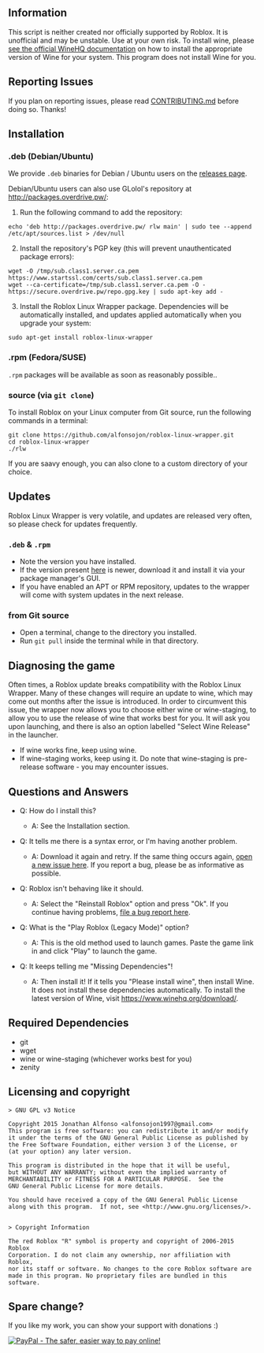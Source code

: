 ## Information
This script is neither created nor officially supported by Roblox. It is unofficial and may be unstable. Use at your own risk. To install wine, please [see the official WineHQ documentation](https://www.winehq.org/download/) on how to install the appropriate version of Wine for your system. This program does not install Wine for you.


## Reporting Issues
If you plan on reporting issues, please read [CONTRIBUTING.md](https://github.com/alfonsojon/roblox-linux-wrapper/blob/master/CONTRIBUTING.md) before doing so. Thanks!

## Installation

### .deb (Debian/Ubuntu)

We provide `.deb` binaries for Debian / Ubuntu users on the [releases page](https://github.com/alfonsojon/roblox-linux-wrapper/releases).

Debian/Ubuntu users can also use GLolol's repository at http://packages.overdrive.pw/:

1) Run the following command to add the repository:

```shell
echo 'deb http://packages.overdrive.pw/ rlw main' | sudo tee --append /etc/apt/sources.list > /dev/null 
```

2) Install the repository's PGP key (this will prevent unauthenticated package errors):

```shell
wget -O /tmp/sub.class1.server.ca.pem https://www.startssl.com/certs/sub.class1.server.ca.pem
wget --ca-certificate=/tmp/sub.class1.server.ca.pem -O - https://secure.overdrive.pw/repo.gpg.key | sudo apt-key add -
```

3) Install the Roblox Linux Wrapper package. Dependencies will be automatically installed, and updates applied automatically when you upgrade your system:

```shell
sudo apt-get install roblox-linux-wrapper
```

### .rpm (Fedora/SUSE)
`.rpm` packages will be available as soon as reasonably possible..

### source (via `git clone`)

To install Roblox on your Linux computer from Git source, run the following commands in a terminal:
```shell
git clone https://github.com/alfonsojon/roblox-linux-wrapper.git
cd roblox-linux-wrapper
./rlw
```

If you are saavy enough, you can also clone to a custom directory of your choice.

## Updates

Roblox Linux Wrapper is very volatile, and updates are released very often, so please check for updates frequently.

### `.deb` & `.rpm`
* Note the version you have installed.
* If the version present [here](https://github.com/alfonsojon/roblox-linux-wrapper/releases) is newer, download it and install it via your package manager's GUI.
* If you have enabled an APT or RPM repository, updates to the wrapper will come with system updates in the next release.

### from Git source
* Open a terminal, change to the directory you installed.
* Run `git pull` inside the terminal while in that directory.

## Diagnosing the game
Often times, a Roblox update breaks compatibility with the Roblox Linux Wrapper. Many of these changes will require an update to wine, which may come out months after the issue is introduced. In order to circumvent this issue, the wrapper now allows you to choose either wine or wine-staging, to allow you to use the release of wine that works best for you. It will ask you upon launching, and there is also an option labelled "Select Wine Release" in the launcher.
* If wine works fine, keep using wine.
* If wine-staging works, keep using it. Do note that wine-staging is pre-release software - you may encounter issues.

## Questions and Answers

* Q: How do I install this?
  * A: See the Installation section.

* Q: It tells me there is a syntax error, or I'm having another problem.
  * A: Download it again and retry. If the same thing occurs again, [open a new issue here](https://github.com/alfonsojon/roblox-linux-wrapper/issues). If you report a bug, please be as informative as possible.

* Q: Roblox isn't behaving like it should.
  * A: Select the "Reinstall Roblox" option and press "Ok". If you continue having problems, [file a bug report here](https://github.com/alfonsojon/roblox-linux-wrapper/issues).

* Q: What is the "Play Roblox (Legacy Mode)" option?
  * A: This is the old method used to launch games. Paste the game link in and click "Play" to launch the game.

* Q: It keeps telling me "Missing Dependencies"!
  * A: Then install it! If it tells you "Please install wine", then install Wine. It does not install these dependencies automatically. To install the latest version of Wine, visit https://www.winehq.org/download/.


## Required Dependencies

* git
* wget
* wine or wine-staging (whichever works best for you)
* zenity

## Licensing and copyright

    > GNU GPL v3 Notice
    
    Copyright 2015 Jonathan Alfonso <alfonsojon1997@gmail.com>
    This program is free software: you can redistribute it and/or modify
    it under the terms of the GNU General Public License as published by
    the Free Software Foundation, either version 3 of the License, or
    (at your option) any later version.
    
    This program is distributed in the hope that it will be useful,
    but WITHOUT ANY WARRANTY; without even the implied warranty of
    MERCHANTABILITY or FITNESS FOR A PARTICULAR PURPOSE.  See the
    GNU General Public License for more details.
    
    You should have received a copy of the GNU General Public License
    along with this program.  If not, see <http://www.gnu.org/licenses/>.
    
    
    > Copyright Information
    
    The red Roblox "R" symbol is property and copyright of 2006-2015 Roblox
    Corporation. I do not claim any ownership, nor affiliation with Roblox,
    nor its staff or software. No changes to the core Roblox software are
    made in this program. No proprietary files are bundled in this software.

## Spare change?
If you like my work, you can show your support with donations :)

[![PayPal - The safer, easier way to pay online!](https://www.paypalobjects.com/en_US/i/btn/btn_donateCC_LG.gif)](https://www.paypal.com/cgi-bin/webscr?cmd=_s-xclick&hosted_button_id=4LPXB3QJWVFQ6)
